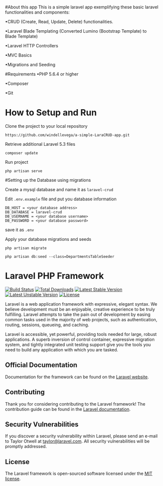 #About this app
This is a simple laravel app exemplifying these basic laravel functionalities and components:

•CRUD (Create, Read, Update, Delete) functionalities.

•Laravel Blade Templating (Converted Lumino (Bootstrap Template) to Blade Template)

•Laravel HTTP Controllers

•MVC Basics 

•Migrations and Seeding


#Requirements
•PHP 5.6.4 or higher

•Composer

•Git

# How to Setup and Run

Clone the project to your local repository

```
https://github.com/windellevega/a-simple-LaraCRUD-app.git
```

Retrieve additional Laravel 5.3 files

```
composer update
```

Run project

```
php artisan serve
```

#Setting up the Database using migrations

Create a mysql database and name it as `laravel-crud`

Edit `.env.example` file and put you database information 
```
DB_HOST = <your database address>
DB_DATABASE = laravel-crud
DB_USERNAME = <your database username>
DB_PASSWORD = <your database password>
```
save it as `.env`

Apply your database migrations and seeds

```
php artisan migrate
```
```
php artisan db:seed --class=DepartmentsTableSeeder
```

# Laravel PHP Framework

[![Build Status](https://travis-ci.org/laravel/framework.svg)](https://travis-ci.org/laravel/framework)
[![Total Downloads](https://poser.pugx.org/laravel/framework/d/total.svg)](https://packagist.org/packages/laravel/framework)
[![Latest Stable Version](https://poser.pugx.org/laravel/framework/v/stable.svg)](https://packagist.org/packages/laravel/framework)
[![Latest Unstable Version](https://poser.pugx.org/laravel/framework/v/unstable.svg)](https://packagist.org/packages/laravel/framework)
[![License](https://poser.pugx.org/laravel/framework/license.svg)](https://packagist.org/packages/laravel/framework)

Laravel is a web application framework with expressive, elegant syntax. We believe development must be an enjoyable, creative experience to be truly fulfilling. Laravel attempts to take the pain out of development by easing common tasks used in the majority of web projects, such as authentication, routing, sessions, queueing, and caching.

Laravel is accessible, yet powerful, providing tools needed for large, robust applications. A superb inversion of control container, expressive migration system, and tightly integrated unit testing support give you the tools you need to build any application with which you are tasked.

## Official Documentation

Documentation for the framework can be found on the [Laravel website](http://laravel.com/docs).

## Contributing

Thank you for considering contributing to the Laravel framework! The contribution guide can be found in the [Laravel documentation](http://laravel.com/docs/contributions).

## Security Vulnerabilities

If you discover a security vulnerability within Laravel, please send an e-mail to Taylor Otwell at taylor@laravel.com. All security vulnerabilities will be promptly addressed.

## License

The Laravel framework is open-sourced software licensed under the [MIT license](http://opensource.org/licenses/MIT).
